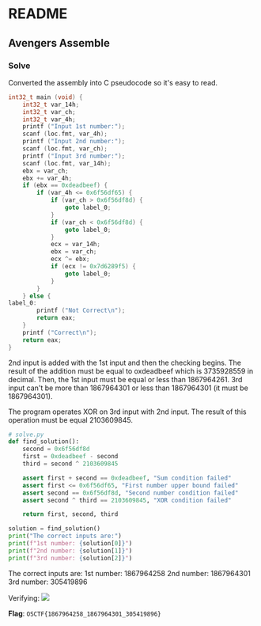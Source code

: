 # README

## Avengers Assemble

### Solve

Converted the assembly into C pseudocode so it's easy to read.
```c
int32_t main (void) {
    int32_t var_14h;
    int32_t var_ch;
    int32_t var_4h;
    printf ("Input 1st number:");
    scanf (loc.fmt, var_4h);
    printf ("Input 2nd number:");
    scanf (loc.fmt, var_ch);
    printf ("Input 3rd number:");
    scanf (loc.fmt, var_14h);
    ebx = var_ch;
    ebx += var_4h;
    if (ebx == 0xdeadbeef) {
        if (var_4h <= 0x6f56df65) {
            if (var_ch > 0x6f56df8d) {
                goto label_0;
            }
            if (var_ch < 0x6f56df8d) {
                goto label_0;
            }
            ecx = var_14h;
            ebx = var_ch;
            ecx ^= ebx;
            if (ecx != 0x7d6289f5) {
                goto label_0;
            }
        }
    } else {
label_0:
        printf ("Not Correct\n");
        return eax;
    }
    printf ("Correct\n");
    return eax;
}
```
2nd input is added with the 1st input and then the checking begins.
The result of the addition must be equal to oxdeadbeef which is  3735928559 in decimal. Then, the 1st input must be equal or less than 1867964261. 3rd input can't be more than 1867964301 or  less than 1867964301 (it must be 1867964301).

The program operates XOR on 3rd input with 2nd input. The result of this operation must be equal  2103609845.

```python
# solve.py
def find_solution():
    second = 0x6f56df8d
    first = 0xdeadbeef - second
    third = second ^ 2103609845

    assert first + second == 0xdeadbeef, "Sum condition failed"
    assert first <= 0x6f56df65, "First number upper bound failed"
    assert second == 0x6f56df8d, "Second number condition failed"
    assert second ^ third == 2103609845, "XOR condition failed"

    return first, second, third

solution = find_solution()
print("The correct inputs are:")
print(f"1st number: {solution[0]}")
print(f"2nd number: {solution[1]}")
print(f"3rd number: {solution[2]}")
```

The correct inputs are:
1st number: 1867964258
2nd number: 1867964301
3rd number: 305419896

Verifying:
![](https://i.imgur.com/mX4QfqA.png)

**Flag**: `OSCTF{1867964258_1867964301_305419896}`
